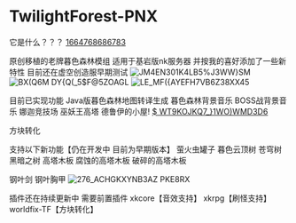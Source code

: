 # TwilightForest-PNX

它是什么？？？
[1664768686783](https://user-images.githubusercontent.com/22098995/195042077-cad9dfad-9498-43b3-b4f9-23113f50d5b2.png)


原创移植的老牌暮色森林模组 适用于基岩版nk服务器 并按我的喜好添加了一些新特性
目前还在虚空创造服早期测试
![JM$4EN301K4LB5%$J3WW}SM](https://user-images.githubusercontent.com/22098995/195042112-6229f04e-8e09-44d5-af8f-b66f1ccc1fa3.png)
![BX(Q6M DY{Q(_5$F@5ZOAGL](https://user-images.githubusercontent.com/22098995/195042127-a461cc8b-eb6b-42dd-95a6-feb1abd8a048.png)
![LE_MF({AYEFH7VB6Z38XX45](https://user-images.githubusercontent.com/22098995/195042142-4e9fc701-eb1d-4038-9fa6-958bac977003.png)



目前已实现功能
Java版暮色森林地图转译生成
暮色森林背景音乐
BOSS战背景音乐
娜迦竞技场
巫妖王高塔
德鲁伊的小屋!
[$ WT9KOJKQ7_}1WO)WMD3D6](https://user-images.githubusercontent.com/22098995/195042190-a64aafd5-dc27-4afe-b0b3-e1226e0bd826.png)

 方块转化

支持以下新功能【仍在开发中 目前为早期版本】
萤火虫罐子
暮色云顶树
苍穹树
黑暗之树
高塔木板 腐蚀的高塔木板 破碎的高塔木板

钢叶剑 钢叶胸甲
![276_ACHGKXYNB3AZ PKE8RX](https://user-images.githubusercontent.com/22098995/195042296-644bf9da-76ca-4ae1-8a34-00ea4f17227e.png)

插件还在持续更新中
需要前置插件 xkcore【音效支持】 xkrpg【刷怪支持】 worldfix-TF【方块转化】 


